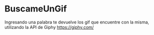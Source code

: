 # BuscameUnGif
Ingresando una palabra te devuelve los gif que encuentre con la misma, utilizando la API de Giphy https://giphy.com/
